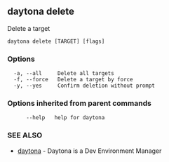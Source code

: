 ## daytona delete

Delete a target

```
daytona delete [TARGET] [flags]
```

### Options

```
  -a, --all     Delete all targets
  -f, --force   Delete a target by force
  -y, --yes     Confirm deletion without prompt
```

### Options inherited from parent commands

```
      --help   help for daytona
```

### SEE ALSO

* [daytona](daytona.md)	 - Daytona is a Dev Environment Manager

